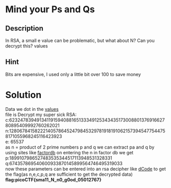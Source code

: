 # Mind your Ps and Qs
## Description
In RSA, a small e value can be problematic, but what about N? Can you decrypt this? values
## Hint
Bits are expensive, I used only a little bit over 100 to save money
# Solution
Data we dot in the [values](https://mercury.picoctf.net/static/51d68e61bb41207a55f24e753f07c5a3/values)<br>
file is Decrypt my super sick RSA:<br>
c:62324783949134119159408816513334912534343517300880137691662780895409992760262021<br>
n:1280678415822214057864524798453297819181910621573945477544758171055968245116423923<br>
e: 65537<br>
as n = product of 2 prime numbers p and q we can extract pa and q by using sites like [factordb](http://factordb.com/index.php?id=1100000002524293699) on entering the n in factor db we get <br>p:1899107986527483535344517113948531328331<br>
q:674357869540600933870145899564746495319033<br>
now these parameters can be entered into an rsa decipher like  [dCode](https://www.dcode.fr/rsa-cipher) to get the flag(as n,e,c,p,q are sufficient to get the decrypted data)
**flag:picoCTF{sma11_N_n0_g0od_05012767}**